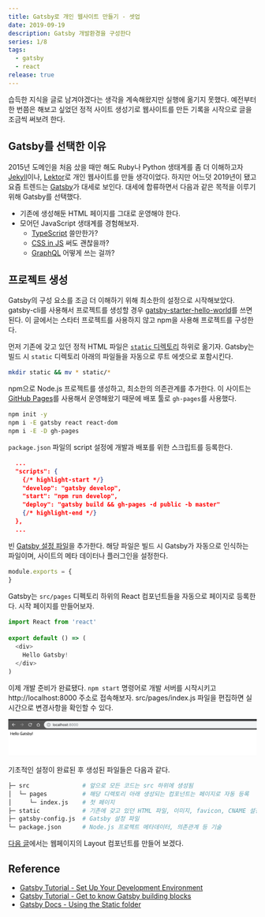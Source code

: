 ```yaml
---
title: Gatsby로 개인 웹사이트 만들기 - 셋업
date: 2019-09-19
description: Gatsby 개발환경을 구성한다
series: 1/8
tags:
  - gatsby
  - react
release: true
---
```


습득한 지식을 글로 남겨야겠다는 생각을 계속해왔지만 실행에 옮기지 못했다. 예전부터 한 번쯤은 해보고 싶었던 정적 사이트 생성기로 웹사이트를 만든 기록을 시작으로 글을 조금씩 써보려 한다.

## Gatsby를 선택한 이유

2015년 도메인을 처음 샀을 때만 해도 Ruby나 Python 생태계를 좀 더 이해하고자 [Jekyll](https://jekyllrb.com)이나, [Lektor](https://www.getlektor.com)로 개인 웹사이트를 만들 생각이었다. 하지만 어느덧 2019년이 됐고 요즘 트렌드는 [Gatsby](https://www.gatsbyjs.org)가 대세로 보인다. 대세에 합류하면서 다음과 같은 목적을 이루기 위해 Gatsby를 선택했다.

* 기존에 생성해둔 HTML 페이지를 그대로 운영해야 한다.
* 모어던 JavaScript 생태계를 경험해보자.
  - [TypeScript](https://www.typescriptlang.org) 쓸만한가?
  - [CSS in JS](http://michelebertoli.github.io/css-in-js/) 써도 괜찮을까?
  - [GraphQL](https://graphql.org) 어떻게 쓰는 걸까?

## 프로젝트 생성

Gatsby의 구성 요소를 조금 더 이해하기 위해 최소한의 설정으로 시작해보았다. gatsby-cli를 사용해서 프로젝트를 생성할 경우 [gatsby-starter-hello-world](https://github.com/gatsbyjs/gatsby-starter-hello-world)를 쓰면 된다. 이 글에서는 스타터 프로젝트를 사용하지 않고 npm을 사용해 프로젝트를 구성한다.

먼저 기존에 갖고 있던 정적 HTML 파일은 [`static` 디렉토리](https://www.gatsbyjs.org/docs/static-folder/) 하위로 옮기자. Gatsby는 빌드 시 `static` 디렉토리 아래의 파일들을 자동으로 루트 에셋으로 포함시킨다.

```bash
mkdir static && mv * static/*
```

npm으로 Node.js 프로젝트를 생성하고, 최소한의 의존관계를 추가한다. 이 사이트는 [GitHub Pages](https://pages.github.com)를 사용해서 운영해왔기 때문에 배포 툴로 `gh-pages`를 사용했다. 

```bash
npm init -y
npm i -E gatsby react react-dom
npm i -E -D gh-pages
```

`package.json` 파일의 script 설정에 개발과 배포를 위한 스크립트를 등록한다.

```js:title=package.json
  ...
  "scripts": {
    {/* highlight-start */}
    "develop": "gatsby develop",
    "start": "npm run develop",
    "deploy": "gatsby build && gh-pages -d public -b master"
    {/* highlight-end */}
  },
  ...
```

빈 [Gatsby 설정 파일](https://www.gatsbyjs.org/docs/gatsby-config/)을 추가한다. 해당 파일은 빌드 시 Gatsby가 자동으로 인식하는 파일이며, 사이트의 메타 데이터나 플러그인을 설정한다.

```js:title=gatsby-config.js
module.exports = {
}
```

Gatsby는 `src/pages` 디펙토리 하위의 React 컴포넌트들을 자동으로 페이지로 등록한다. 시작 페이지를 만들어보자.

```jsx:title=src/pages/index.js
import React from 'react'

export default () => (
  <div>
    Hello Gatsby!
  </div>
)
```

이제 개발 준비가 완료됐다. `npm start` 명령어로 개발 서버를 시작시키고 http://localhost:8000 주소로 접속해보자. src/pages/index.js 파일을 편집하면 실시간으로 변경사항을 확인할 수 있다.

![](./01-hello-gatsby.png)

기초적인 설정이 완료된 후 생성된 파일들은 다음과 같다.

```bash
├─ src               # 앞으로 모든 코드는 src 하위에 생성됨
│  └─ pages          # 해당 디렉토리 아래 생성되는 컴포넌트는 페이지로 자동 등록
│     └─ index.js    # 첫 페이지
├─ static            # 기존에 갖고 있던 HTML 파일, 이미지, favicon, CNAME 설정 등
├─ gatsby-config.js  # Gatsby 설정 파일
└─ package.json      # Node.js 프로젝트 메타데이터, 의존관계 등 기술

```

[다음 글](/posts/2019/09/gatsby-layout)에서는 웹페이지의 Layout 컴포넌트를 만들어 보겠다.

## Reference
* [Gatsby Tutorial - Set Up Your Development Environment](https://www.gatsbyjs.org/tutorial/part-zero/)
* [Gatsby Tutorial - Get to know Gatsby building blocks](https://www.gatsbyjs.org/tutorial/part-one/)
* [Gatsby Docs - Using the Static folder](https://www.gatsbyjs.org/docs/static-folder/)
